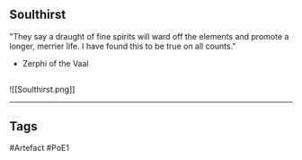 ## Soulthirst
"They say a draught of fine spirits will ward off
the elements and promote a longer, merrier life.
I have found this to be true on all counts."
- Zerphi of the Vaal
##
![[Soulthirst.png]]

---
## Tags
#Artefact
#PoE1